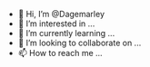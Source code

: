 - 👋 Hi, I’m @Dagemarley
- 👀 I’m interested in ...
- 🌱 I’m currently learning ...
- 💞️ I’m looking to collaborate on ...
- 📫 How to reach me ...

<!---
Dagemarley/Dagemarley is a ✨ special ✨ repository because its `README.md` (this file) appears on your GitHub profile.
You can click the Preview link to take a look at your changes.
--->
